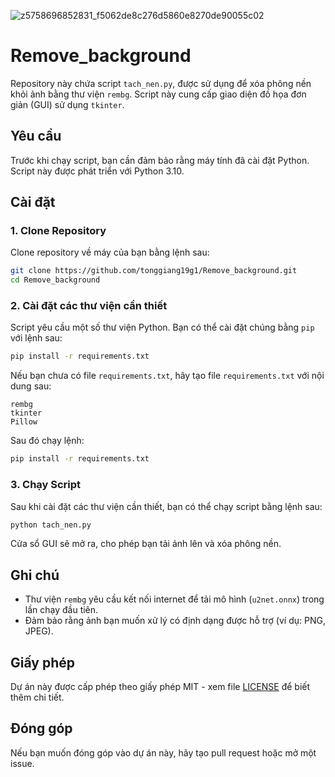![z5758696852831_f5062de8c276d5860e8270de90055c02](https://github.com/user-attachments/assets/1ea4b469-61f5-4711-a668-fcde868395b8)

# Remove_background

Repository này chứa script `tach_nen.py`, được sử dụng để xóa phông nền khỏi ảnh bằng thư viện `rembg`. Script này cung cấp giao diện đồ họa đơn giản (GUI) sử dụng `tkinter`.

## Yêu cầu

Trước khi chạy script, bạn cần đảm bảo rằng máy tính đã cài đặt Python. Script này được phát triển với Python 3.10.

## Cài đặt

### 1. Clone Repository

Clone repository về máy của bạn bằng lệnh sau:

```bash
git clone https://github.com/tonggiang19g1/Remove_background.git
cd Remove_background
```

### 2. Cài đặt các thư viện cần thiết

Script yêu cầu một số thư viện Python. Bạn có thể cài đặt chúng bằng `pip` với lệnh sau:

```bash
pip install -r requirements.txt
```

Nếu bạn chưa có file `requirements.txt`, hãy tạo file `requirements.txt` với nội dung sau:

```text
rembg
tkinter
Pillow
```

Sau đó chạy lệnh:

```bash
pip install -r requirements.txt
```

### 3. Chạy Script

Sau khi cài đặt các thư viện cần thiết, bạn có thể chạy script bằng lệnh sau:

```bash
python tach_nen.py
```

Cửa sổ GUI sẽ mở ra, cho phép bạn tải ảnh lên và xóa phông nền.

## Ghi chú

- Thư viện `rembg` yêu cầu kết nối internet để tải mô hình (`u2net.onnx`) trong lần chạy đầu tiên.
- Đảm bảo rằng ảnh bạn muốn xử lý có định dạng được hỗ trợ (ví dụ: PNG, JPEG).

## Giấy phép

Dự án này được cấp phép theo giấy phép MIT - xem file [LICENSE](LICENSE) để biết thêm chi tiết.

## Đóng góp

Nếu bạn muốn đóng góp vào dự án này, hãy tạo pull request hoặc mở một issue.

